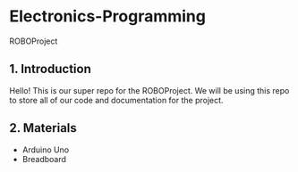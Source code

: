 # Electronics-Programming
ROBOProject

## 1. Introduction
Hello! This is our super repo for the ROBOProject. We will be using this repo to store all of our code and documentation for the project.

## 2. Materials
- Arduino Uno
- Breadboard